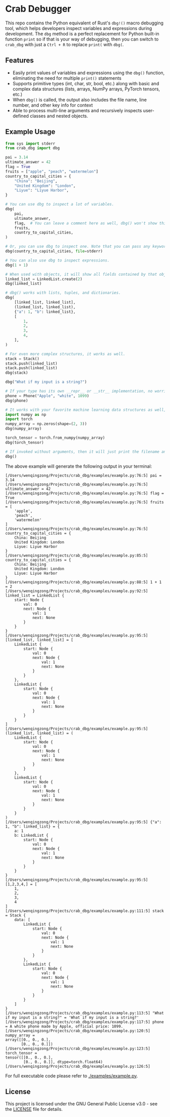 # Crab Debugger
This repo contains the Python equivalent of Rust's `dbg!()` macro debugging tool, which helps developers inspect variables and expressions during development. The `dbg` method is a perfect replacement for Python built-in function `print` so if that is your way of debugging, then you can switch to `crab_dbg` with just a `Ctrl + R` to replace `print(` with `dbg(`.

## Features
- Easily print values of variables and expressions using the `dbg()` function, eliminating the need for multiple `print()` statements
- Supports primitive types (int, char, str, bool, etc.) along with basic and complex data structures (lists, arrays, NumPy arrays, PyTorch tensors, etc.)
- When `dbg()` is called, the output also includes the file name, line number, and other key info for context
- Able to process multi-line arguments and recursively inspects user-defined classes and nested objects. 

## Example Usage
```python
from sys import stderr
from crab_dbg import dbg

pai = 3.14
ultimate_answer = 42
flag = True
fruits = ["apple", "peach", "watermelon"]
country_to_capital_cities = {
    "China": "Beijing",
    "United Kingdom": "London",
    "Liyue": "Liyue Harbor",
}

# You can use dbg to inspect a lot of variables.
dbg(
    pai,
    ultimate_answer,
    flag,  # You can leave a comment here as well, dbg() won't show this comment.
    fruits,
    country_to_capital_cities,
)

# Or, you can use dbg to inspect one. Note that you can pass any keyword arguments originally supported by print()
dbg(country_to_capital_cities, file=stderr)

# You can also use dbg to inspect expressions.
dbg(1 + 1)

# When used with objects, it will show all fields contained by that object.
linked_list = LinkedList.create(2)
dbg(linked_list)

# dbg() works with lists, tuples, and dictionaries.
dbg(
    [linked_list, linked_list],
    (linked_list, linked_list),
    {"a": 1, "b": linked_list},
    [
        1,
        2,
        3,
        4,
    ],
)

# For even more complex structures, it works as well.
stack = Stack()
stack.push(linked_list)
stack.push(linked_list)
dbg(stack)

dbg("What if my input is a string?")

# If your type has its own __repr__ or __str__ implementation, no worries, crab_dbg will jut use it.
phone = Phone("Apple", "white", 1099)
dbg(phone)

# It works with your favorite machine learning data structures as well, if you enabled corresponding features.
import numpy as np
import torch
numpy_array = np.zeros(shape=(2, 3))
dbg(numpy_array)

torch_tensor = torch.from_numpy(numpy_array)
dbg(torch_tensor)

# If invoked without arguments, then it will just print the filename and line number.
dbg()
```

The above example will generate the following output in your terminal:
```text
[/Users/wenqingzong/Projects/crab_dbg/examples/example.py:76:5] pai = 3.14
[/Users/wenqingzong/Projects/crab_dbg/examples/example.py:76:5] ultimate_answer = 42
[/Users/wenqingzong/Projects/crab_dbg/examples/example.py:76:5] flag = True
[/Users/wenqingzong/Projects/crab_dbg/examples/example.py:76:5] fruits = [
    'apple',
    'peach',
    'watermelon'
]
[/Users/wenqingzong/Projects/crab_dbg/examples/example.py:76:5] country_to_capital_cities = {
    China: Beijing
    United Kingdom: London
    Liyue: Liyue Harbor
}
[/Users/wenqingzong/Projects/crab_dbg/examples/example.py:85:5] country_to_capital_cities = {
    China: Beijing
    United Kingdom: London
    Liyue: Liyue Harbor
}
[/Users/wenqingzong/Projects/crab_dbg/examples/example.py:88:5] 1 + 1 = 2
[/Users/wenqingzong/Projects/crab_dbg/examples/example.py:92:5] linked_list = LinkedList {
    start: Node {
        val: 0
        next: Node {
            val: 1
            next: None
        }
    }
}
[/Users/wenqingzong/Projects/crab_dbg/examples/example.py:95:5] [linked_list, linked_list] = [
    LinkedList {
        start: Node {
            val: 0
            next: Node {
                val: 1
                next: None
            }
        }
    },
    LinkedList {
        start: Node {
            val: 0
            next: Node {
                val: 1
                next: None
            }
        }
    }
]
[/Users/wenqingzong/Projects/crab_dbg/examples/example.py:95:5] (linked_list, linked_list) = (
    LinkedList {
        start: Node {
            val: 0
            next: Node {
                val: 1
                next: None
            }
        }
    },
    LinkedList {
        start: Node {
            val: 0
            next: Node {
                val: 1
                next: None
            }
        }
    }
)
[/Users/wenqingzong/Projects/crab_dbg/examples/example.py:95:5] {"a": 1, "b": linked_list} = {
    a: 1
    b: LinkedList {
        start: Node {
            val: 0
            next: Node {
                val: 1
                next: None
            }
        }
    }
}
[/Users/wenqingzong/Projects/crab_dbg/examples/example.py:95:5] [1,2,3,4,] = [
    1,
    2,
    3,
    4
]
[/Users/wenqingzong/Projects/crab_dbg/examples/example.py:111:5] stack = Stack {
    data: [
        LinkedList {
            start: Node {
                val: 0
                next: Node {
                    val: 1
                    next: None
                }
            }
        },
        LinkedList {
            start: Node {
                val: 0
                next: Node {
                    val: 1
                    next: None
                }
            }
        }
    ]
}
[/Users/wenqingzong/Projects/crab_dbg/examples/example.py:113:5] "What if my input is a string?" = 'What if my input is a string?'
[/Users/wenqingzong/Projects/crab_dbg/examples/example.py:117:5] phone = A white phone made by Apple, official price: 1099.
[/Users/wenqingzong/Projects/crab_dbg/examples/example.py:120:5] numpy_array = 
array([[0., 0., 0.],
       [0., 0., 0.]])
[/Users/wenqingzong/Projects/crab_dbg/examples/example.py:123:5] torch_tensor = 
tensor([[0., 0., 0.],
        [0., 0., 0.]], dtype=torch.float64)
[/Users/wenqingzong/Projects/crab_dbg/examples/example.py:126:5]

```

For full executable code please refer to [./examples/example.py](./examples/example.py).

## License
This project is licensed under the GNU General Public License v3.0 - see the [LICENSE](./LICENSE) file for details.
